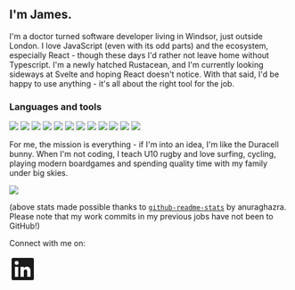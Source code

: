 ## I'm James.

I'm a doctor turned software developer living in Windsor, just outside London. I love JavaScript (even with its odd parts) and the ecosystem, especially React - though these days I'd rather not leave home without Typescript. I'm a newly hatched Rustacean, and I'm currently looking sideways at Svelte and hoping React doesn't notice. With that said, I'd be happy to use anything - it's all about the right tool for the job.

### Languages and tools

![](https://img.shields.io/badge/JavaScript-323330?style=for-the-badge&logo=javascript&logoColor=F7DF1E)
![](https://img.shields.io/badge/rust-%23000000.svg?style=for-the-badge&logo=rust&logoColor=white)
![](https://img.shields.io/badge/TypeScript-007ACC?style=for-the-badge&logo=typescript&logoColor=white)
![](https://img.shields.io/badge/Node.js-43853D?style=for-the-badge&logo=node.js&logoColor=white)
![](https://img.shields.io/badge/Express.js-404D59?style=for-the-badge)
![](https://img.shields.io/badge/Socket.io-black?style=for-the-badge&logo=socket.io&badgeColor=010101)
![](https://img.shields.io/badge/PostgreSQL-316192?style=for-the-badge&logo=postgresql&logoColor=white)
![](https://img.shields.io/badge/MongoDB-4EA94B?style=for-the-badge&logo=mongodb&logoColor=white)
![](https://img.shields.io/badge/React-20232A?style=for-the-badge&logo=react&logoColor=61DAFB)
![](https://img.shields.io/badge/Redux-593D88?style=for-the-badge&logo=redux&logoColor=white)
![](https://img.shields.io/badge/CSS-239120?&style=for-the-badge&logo=css3&logoColor=white)
![](https://img.shields.io/badge/Debian-D70A53?style=for-the-badge&logo=debian&logoColor=white)

For me, the mission is everything - if I'm into an idea, I'm like the Duracell bunny. When I'm not coding, I teach U10 rugby and love surfing, cycling, playing modern boardgames and spending quality time with my family under big skies.

<img src="https://github-readme-stats.vercel.app/api?username=jamesfoxlee&show_icons=true&theme=gotham" align="center" />

(above stats made possible thanks to [`github-readme-stats`](https://github.com/anuraghazra/github-readme-stats) by anuraghazra. Please note that my work commits in my previous jobs have not been to GitHub!)

Connect with me on:

<a href="https://www.linkedin.com/in/james-foxlee/">
  <svg xmlns="http://www.w3.org/2000/svg" viewBox="0 0 24 24" data-supported-dps="24x24" fill="currentColor" width="48" height="48" focusable="false">
      <path d="M20.5 2h-17A1.5 1.5 0 002 3.5v17A1.5 1.5 0 003.5 22h17a1.5 1.5 0 001.5-1.5v-17A1.5 1.5 0 0020.5 2zM8 19H5v-9h3zM6.5 8.25A1.75 1.75 0 118.3 6.5a1.78 1.78 0 01-1.8 1.75zM19 19h-3v-4.74c0-1.42-.6-1.93-1.38-1.93A1.74 1.74 0 0013 14.19a.66.66 0 000 .14V19h-3v-9h2.9v1.3a3.11 3.11 0 012.7-1.4c1.55 0 3.36.86 3.36 3.66z"></path>
  </svg>
</a>
